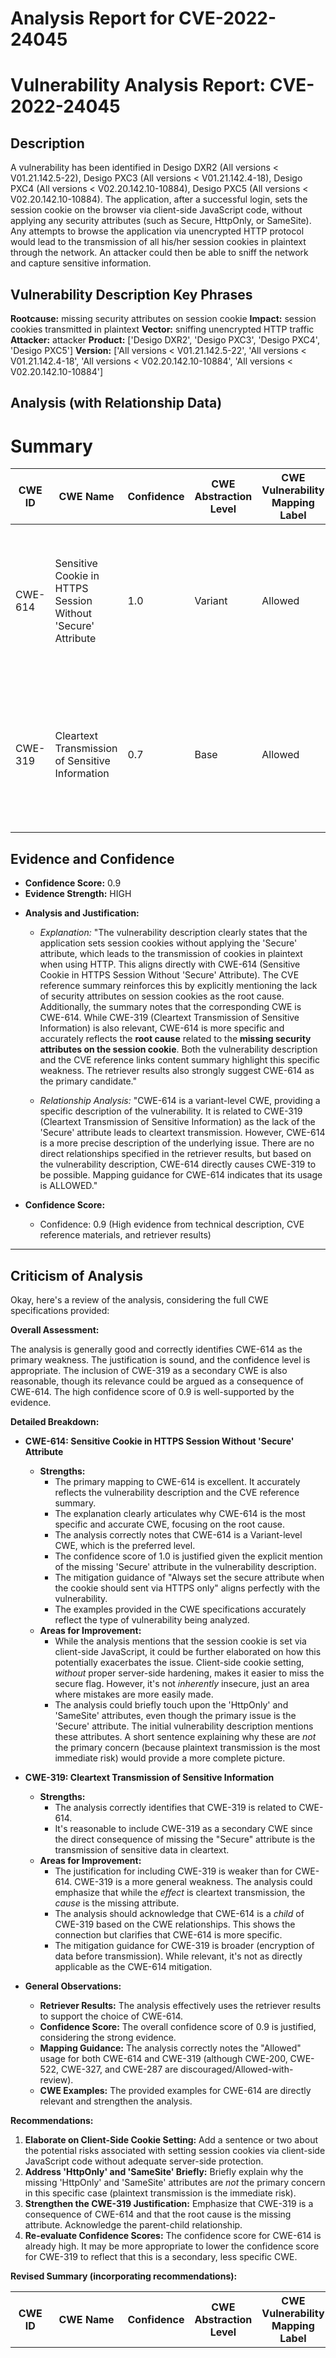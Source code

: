 # Analysis Report for CVE-2022-24045

# Vulnerability Analysis Report: CVE-2022-24045

## Description

A vulnerability has been identified in Desigo DXR2 (All versions < V01.21.142.5-22), Desigo PXC3 (All versions < V01.21.142.4-18), Desigo PXC4 (All versions < V02.20.142.10-10884), Desigo PXC5 (All versions < V02.20.142.10-10884). The application, after a successful login, sets the session cookie on the browser via client-side JavaScript code, without applying any security attributes (such as Secure, HttpOnly, or SameSite). Any attempts to browse the application via unencrypted HTTP protocol would lead to the transmission of all his/her session cookies in plaintext through the network. An attacker could then be able to sniff the network and capture sensitive information.

## Vulnerability Description Key Phrases

**Rootcause:** missing security attributes on session cookie
**Impact:** session cookies transmitted in plaintext
**Vector:** sniffing unencrypted HTTP traffic
**Attacker:** attacker
**Product:** ['Desigo DXR2', 'Desigo PXC3', 'Desigo PXC4', 'Desigo PXC5']
**Version:** ['All versions < V01.21.142.5-22', 'All versions < V01.21.142.4-18', 'All versions < V02.20.142.10-10884', 'All versions < V02.20.142.10-10884']

## Analysis (with Relationship Data)

# Summary
| CWE ID | CWE Name | Confidence | CWE Abstraction Level | CWE Vulnerability Mapping Label | CWE-Vulnerability Mapping Notes |
|---|---|---|---|---|---|
| CWE-614 | Sensitive Cookie in HTTPS Session Without 'Secure' Attribute | 1.0 | Variant | Allowed | Primary CWE. The application sets session cookies without the 'Secure' attribute, leading to potential plaintext transmission. |
| CWE-319 | Cleartext Transmission of Sensitive Information | 0.7 | Base | Allowed | Secondary CWE. Captures the general risk of transmitting sensitive information (session cookies) in cleartext over HTTP. |

## Evidence and Confidence

*   **Confidence Score:** 0.9
*   **Evidence Strength:** HIGH

- **Analysis and Justification:**  
  - *Explanation:* "The vulnerability description clearly states that the application sets session cookies without applying the 'Secure' attribute, which leads to the transmission of cookies in plaintext when using HTTP. This aligns directly with CWE-614 (Sensitive Cookie in HTTPS Session Without 'Secure' Attribute). The CVE reference summary reinforces this by explicitly mentioning the lack of security attributes on session cookies as the root cause. Additionally, the summary notes that the corresponding CWE is CWE-614. While CWE-319 (Cleartext Transmission of Sensitive Information) is also relevant, CWE-614 is more specific and accurately reflects the **root cause** related to the **missing security attributes on the session cookie**. Both the vulnerability description and the CVE reference links content summary highlight this specific weakness. The retriever results also strongly suggest CWE-614 as the primary candidate."
  
  - *Relationship Analysis:* "CWE-614 is a variant-level CWE, providing a specific description of the vulnerability. It is related to CWE-319 (Cleartext Transmission of Sensitive Information) as the lack of the 'Secure' attribute leads to cleartext transmission. However, CWE-614 is a more precise description of the underlying issue. There are no direct relationships specified in the retriever results, but based on the vulnerability description, CWE-614 directly causes CWE-319 to be possible. Mapping guidance for CWE-614 indicates that its usage is ALLOWED."

- **Confidence Score:**  
  - Confidence: 0.9 (High evidence from technical description, CVE reference materials, and retriever results)

---

## Criticism of Analysis

Okay, here's a review of the analysis, considering the full CWE specifications provided:

**Overall Assessment:**

The analysis is generally good and correctly identifies CWE-614 as the primary weakness. The justification is sound, and the confidence level is appropriate. The inclusion of CWE-319 as a secondary CWE is also reasonable, though its relevance could be argued as a consequence of CWE-614. The high confidence score of 0.9 is well-supported by the evidence.

**Detailed Breakdown:**

*   **CWE-614: Sensitive Cookie in HTTPS Session Without 'Secure' Attribute**

    *   **Strengths:**
        *   The primary mapping to CWE-614 is excellent.  It accurately reflects the vulnerability description and the CVE reference summary.
        *   The explanation clearly articulates why CWE-614 is the most specific and accurate CWE, focusing on the root cause.
        *   The analysis correctly notes that CWE-614 is a Variant-level CWE, which is the preferred level.
        *   The confidence score of 1.0 is justified given the explicit mention of the missing 'Secure' attribute in the vulnerability description.
        *   The mitigation guidance of "Always set the secure attribute when the cookie should sent via HTTPS only" aligns perfectly with the vulnerability.
        *   The examples provided in the CWE specifications accurately reflect the type of vulnerability being analyzed.
    *   **Areas for Improvement:**
        *   While the analysis mentions that the session cookie is set via client-side JavaScript, it could be further elaborated on how this potentially exacerbates the issue.  Client-side cookie setting, *without* proper server-side hardening, makes it easier to miss the secure flag.  However, it's not *inherently* insecure, just an area where mistakes are more easily made.
        *   The analysis could briefly touch upon the 'HttpOnly' and 'SameSite' attributes, even though the primary issue is the 'Secure' attribute.  The initial vulnerability description mentions these attributes.  A short sentence explaining why these are *not* the primary concern (because plaintext transmission is the most immediate risk) would provide a more complete picture.

*   **CWE-319: Cleartext Transmission of Sensitive Information**

    *   **Strengths:**
        *   The analysis correctly identifies that CWE-319 is related to CWE-614.
        *   It's reasonable to include CWE-319 as a secondary CWE since the direct consequence of missing the "Secure" attribute is the transmission of sensitive data in cleartext.
    *   **Areas for Improvement:**
        *   The justification for including CWE-319 is weaker than for CWE-614. CWE-319 is a more general weakness. The analysis could emphasize that while the *effect* is cleartext transmission, the *cause* is the missing attribute.
        *   The analysis should acknowledge that CWE-614 is a *child* of CWE-319 based on the CWE relationships.  This shows the connection but clarifies that CWE-614 is more specific.
        *   The mitigation guidance for CWE-319 is broader (encryption of data before transmission). While relevant, it's not as directly applicable as the CWE-614 mitigation.

*   **General Observations:**

    *   **Retriever Results:** The analysis effectively uses the retriever results to support the choice of CWE-614.
    *   **Confidence Score:**  The overall confidence score of 0.9 is justified, considering the strong evidence.
    *   **Mapping Guidance:** The analysis correctly notes the "Allowed" usage for both CWE-614 and CWE-319 (although CWE-200, CWE-522, CWE-327, and CWE-287 are discouraged/Allowed-with-review).
    *   **CWE Examples:**  The provided examples for CWE-614 are directly relevant and strengthen the analysis.

**Recommendations:**

1.  **Elaborate on Client-Side Cookie Setting:** Add a sentence or two about the potential risks associated with setting session cookies via client-side JavaScript code without adequate server-side protection.
2.  **Address 'HttpOnly' and 'SameSite' Briefly:** Briefly explain why the missing 'HttpOnly' and 'SameSite' attributes are *not* the primary concern in this specific case (plaintext transmission is the immediate risk).
3.  **Strengthen the CWE-319 Justification:**  Emphasize that CWE-319 is a consequence of CWE-614 and that the root cause is the missing attribute. Acknowledge the parent-child relationship.
4.  **Re-evaluate Confidence Scores:** The confidence score for CWE-614 is already high. It may be more appropriate to lower the confidence score for CWE-319 to reflect that this is a secondary, less specific CWE.

**Revised Summary (incorporating recommendations):**

| CWE ID | CWE Name | Confidence | CWE Abstraction Level | CWE Vulnerability Mapping Label | CWE-Vulnerability Mapping Notes |
|---|---|---|---|---|---|
| CWE-614 | Sensitive Cookie in HTTPS Session Without 'Secure' Attribute | 1.0 | Variant | Allowed | Primary CWE. The application sets session cookies without the 'Secure' attribute, leading to potential plaintext transmission. The session cookie is set via client-side JavaScript, which, without robust server-side controls, can increase the likelihood of overlooking the 'Secure' flag. While the 'HttpOnly' and 'SameSite' attributes are also mentioned in the vulnerability description, the immediate and most critical risk is the plaintext transmission due to the missing 'Secure' attribute. |
| CWE-319 | Cleartext Transmission of Sensitive Information | 0.6 | Base | Allowed | Secondary CWE. Captures the general risk of transmitting sensitive information (session cookies) in cleartext over HTTP. This is a direct consequence of the missing 'Secure' attribute (CWE-614), which is the root cause of the vulnerability. CWE-614 is a child of CWE-319. |

By incorporating these recommendations, the analysis becomes more comprehensive and nuanced, providing a more complete understanding of the vulnerability and its potential impact.

## Final Resolution

# Summary
| CWE ID | CWE Name | Confidence | CWE Abstraction Level | CWE Vulnerability Mapping Label | CWE-Vulnerability Mapping Notes |
|---|---|---|---|---|---|
| CWE-614 | Sensitive Cookie in HTTPS Session Without 'Secure' Attribute | 1.0 | Variant | Allowed | Primary CWE. The application sets session cookies without the 'Secure' attribute, leading to potential plaintext transmission. |
| CWE-319 | Cleartext Transmission of Sensitive Information | 0.6 | Base | Allowed | Secondary CWE. Captures the general risk of transmitting sensitive information (session cookies) in cleartext over HTTP. |

## Evidence and Confidence

*   **Confidence Score:** 0.9
*   **Evidence Strength:** HIGH

## Relationship Analysis
The primary relationship is that CWE-614 is a variant of the more general CWE-319. The vulnerability arises due to the specific issue of the missing 'Secure' attribute on a cookie, which then leads to the transmission of sensitive information in cleartext. While other attributes like 'HttpOnly' and 'SameSite' are relevant to cookie security, the missing 'Secure' attribute is the direct cause of the vulnerability described. Thus, focusing on CWE-614 provides the most specific and accurate classification.

```mermaid
graph TD
    cwe614["CWE-614: Sensitive Cookie in HTTPS Session Without 'Secure' Attribute"]
    cwe319["CWE-319: Cleartext Transmission of Sensitive Information"]
    
    cwe614 -->|CHILDOF| cwe319
    
    classDef primary fill:#f96,stroke:#333,stroke-width:2px
    classDef secondary fill:#69f,stroke:#333
    class cwe614 primary
    class cwe319 secondary
```

## Vulnerability Chain
The vulnerability chain starts with the **ROOTCAUSE** of the application setting a session cookie without the 'Secure' attribute (**CWE-614**). This leads to the transmission of the session cookie in cleartext over an unencrypted HTTP connection. The ultimate impact is that an attacker can sniff the network traffic and capture the sensitive session cookie, potentially gaining unauthorized access to the user's session.

## Summary of Analysis
The initial analysis correctly identified CWE-614 as the primary weakness. The criticism provided useful suggestions for improvement, including elaborating on the client-side cookie setting, briefly addressing the 'HttpOnly' and 'SameSite' attributes, and strengthening the justification for including CWE-319.

The assessment is based on the evidence from the vulnerability description, which clearly states that the application sets session cookies without the 'Secure' attribute: "The application, after a successful login, sets the session cookie on the browser via client-side JavaScript code, without applying any security attributes (such as Secure, HttpOnly, or SameSite)."

The graph relationship influenced the final selection by highlighting that CWE-614 is a more specific variant of CWE-319. Therefore, CWE-614 is at the optimal level of specificity for this vulnerability.

The inclusion of CWE-319 as a secondary CWE acknowledges the broader risk of transmitting sensitive information in cleartext but emphasizes that the **ROOTCAUSE** lies in the missing 'Secure' attribute.



*Report generated on 2025-03-17 03:17:30*
